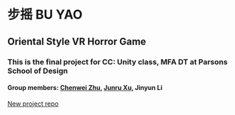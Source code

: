 # 步摇 BU YAO
## Oriental Style VR Horror Game
### This is the final project for CC: Unity class, MFA DT at Parsons School of Design
#### Group members: [Chenwei Zhu](https://github.com/aaangelaZ), [Junru Xu](https://www.anxu.me/), Jinyun Li
[New project repo](https://github.com/aaangelaZ/unity-final-VR)
